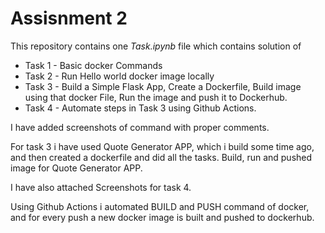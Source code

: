 # Assisnment 2

This repository contains one *Task.ipynb* file which contains solution of

* Task 1 - Basic docker Commands 
* Task 2 - Run Hello world docker image locally
* Task 3 - Build a Simple Flask App, Create a Dockerfile, Build image using that docker File, Run the image and push it to Dockerhub.
* Task 4 - Automate steps in Task 3 using Github Actions.

I have added screenshots of command with proper comments. 

For task 3 i have used Quote Generator APP, which i build some time ago, and then created a dockerfile and did all the tasks.
Build, run and pushed image for Quote Generator APP.

I have also attached Screenshots for task 4.

Using Github Actions i automated BUILD and PUSH command of docker, and for every push a new docker image is built and pushed to dockerhub.